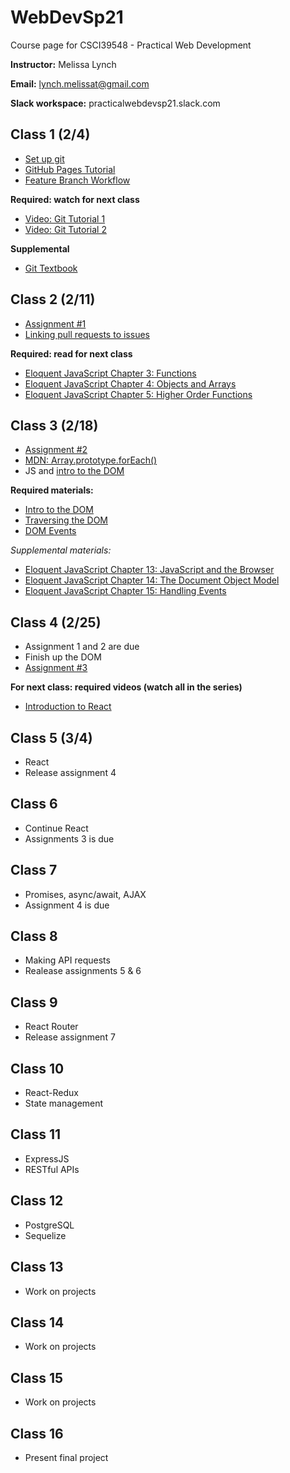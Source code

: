 # WebDevSp21
Course page for CSCI39548 - Practical Web Development

**Instructor:**
 Melissa Lynch

**Email:**
 lynch.melissat@gmail.com

**Slack workspace:** 
practicalwebdevsp21.slack.com

## Class 1 (2/4)
- [Set up git](https://docs.github.com/en/github/getting-started-with-github/set-up-git)
- [GitHub Pages Tutorial](https://docs.github.com/en/github/working-with-github-pages/creating-a-github-pages-site)
- [Feature Branch Workflow](https://www.atlassian.com/git/tutorials/comparing-workflows/feature-branch-workflow)

**Required: watch for next class**
- [Video: Git Tutorial 1](https://www.youtube.com/watch?v=HVsySz-h9r4&t=443s&ab_channel=CoreySchafer)
- [Video: Git Tutorial 2](https://www.youtube.com/watch?v=SWYqp7iY_Tc&ab_channel=TraversyMedia)

**Supplemental**
- [Git Textbook](https://git-scm.com/book/en/v2)

## Class 2 (2/11)
- [Assignment #1](https://docs.google.com/document/d/1Pf86Btnzj55v0ym_ugkQYRuqnk77RcjMK0vOW5STZaY/edit?usp=sharing)
- [Linking pull requests to issues](https://docs.github.com/en/github/managing-your-work-on-github/linking-a-pull-request-to-an-issue)

**Required: read for next class**
- [Eloquent JavaScript Chapter 3: Functions](http://eloquentjavascript.net/03_functions.html)
- [Eloquent JavaScript Chapter 4: Objects and Arrays](http://eloquentjavascript.net/04_data.html)
- [Eloquent JavaScript Chapter 5: Higher Order Functions](http://eloquentjavascript.net/05_higher_order.html)

## Class 3 (2/18)
- [Assignment #2](https://docs.google.com/document/d/1e4i4AOl5PmCJ9xzR-94gEegwvvwRw6eqAe0VZHOz5to/edit?usp=sharing)
- [MDN: Array.prototype.forEach()](https://developer.mozilla.org/en-US/docs/Web/JavaScript/Reference/Global_Objects/Array/forEach)
- JS and [intro to the DOM](https://developer.mozilla.org/en-US/docs/Web/API/Document_Object_Model/Introduction)

**Required materials:**
- [Intro to the DOM](https://www.youtube.com/watch?v=l-0nPnSvbX8)
- [Traversing the DOM](https://www.youtube.com/watch?v=8LWQNnVAMh4)
- [DOM Events](https://www.youtube.com/watch?v=QE1YQnhntgw)

*Supplemental materials:*
- [Eloquent JavaScript Chapter 13: JavaScript and the Browser](http://eloquentjavascript.net/13_browser.html)
- [Eloquent JavaScript Chapter 14: The Document Object Model](http://eloquentjavascript.net/14_dom.html)
- [Eloquent JavaScript Chapter 15: Handling Events](http://eloquentjavascript.net/15_event.html)


## Class 4 (2/25)
- Assignment 1 and 2 are due
- Finish up the DOM
- [Assignment #3](https://docs.google.com/document/d/11xFpi2Eue2wwwiUHoHBaPWB2gmczogxZQhS67YKks9o/edit?usp=sharing)

**For next class: required videos (watch all in the series)**
- [Introduction to React](https://www.youtube.com/watch?v=FRjlF74_EZk&list=PLruo2gSoqleiMVEIqmvZkIpFEN_TPt0hR)

## Class 5 (3/4)
- React
- Release assignment 4

## Class 6
- Continue React
- Assignments 3 is due

## Class 7
- Promises, async/await, AJAX
- Assignment 4 is due

## Class 8
- Making API requests
- Realease assignments 5 & 6

## Class 9
- React Router
- Release assignment 7

## Class 10
- React-Redux
- State management

## Class 11
- ExpressJS
- RESTful APIs

## Class 12
- PostgreSQL
- Sequelize

## Class 13
- Work on projects

## Class 14
- Work on projects

## Class 15
- Work on projects 

## Class 16
- Present final project

